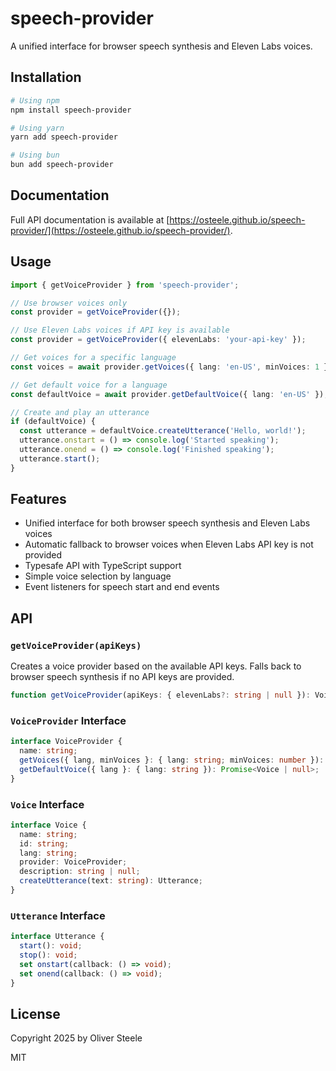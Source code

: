 # speech-provider

A unified interface for browser speech synthesis and Eleven Labs voices.

## Installation

```bash
# Using npm
npm install speech-provider

# Using yarn
yarn add speech-provider

# Using bun
bun add speech-provider
```

## Documentation

Full API documentation is available at [https://osteele.github.io/speech-provider/](https://osteele.github.io/speech-provider/).

## Usage

```typescript
import { getVoiceProvider } from 'speech-provider';

// Use browser voices only
const provider = getVoiceProvider({});

// Use Eleven Labs voices if API key is available
const provider = getVoiceProvider({ elevenLabs: 'your-api-key' });

// Get voices for a specific language
const voices = await provider.getVoices({ lang: 'en-US', minVoices: 1 });

// Get default voice for a language
const defaultVoice = await provider.getDefaultVoice({ lang: 'en-US' });

// Create and play an utterance
if (defaultVoice) {
  const utterance = defaultVoice.createUtterance('Hello, world!');
  utterance.onstart = () => console.log('Started speaking');
  utterance.onend = () => console.log('Finished speaking');
  utterance.start();
}
```

## Features

- Unified interface for both browser speech synthesis and Eleven Labs voices
- Automatic fallback to browser voices when Eleven Labs API key is not provided
- Typesafe API with TypeScript support
- Simple voice selection by language
- Event listeners for speech start and end events

## API

### `getVoiceProvider(apiKeys)`

Creates a voice provider based on the available API keys. Falls back to browser speech synthesis if no API keys are provided.

```typescript
function getVoiceProvider(apiKeys: { elevenLabs?: string | null }): VoiceProvider;
```

### `VoiceProvider` Interface

```typescript
interface VoiceProvider {
  name: string;
  getVoices({ lang, minVoices }: { lang: string; minVoices: number }): Promise<Voice[]>;
  getDefaultVoice({ lang }: { lang: string }): Promise<Voice | null>;
}
```

### `Voice` Interface

```typescript
interface Voice {
  name: string;
  id: string;
  lang: string;
  provider: VoiceProvider;
  description: string | null;
  createUtterance(text: string): Utterance;
}
```

### `Utterance` Interface

```typescript
interface Utterance {
  start(): void;
  stop(): void;
  set onstart(callback: () => void);
  set onend(callback: () => void);
}
```

## License

Copyright 2025 by Oliver Steele

MIT
